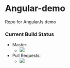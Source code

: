 # Angular-demo
Repo for AngularJs demo


### Current Build Status

*   Master:
    *   ![](https://baileypct351.visualstudio.com/_apis/public/build/definitions/53a9755e-3a7b-4a74-99f9-0dde142ab02b/4/badge)
*   Pull Requests:
    *   ![](https://baileypct351.visualstudio.com/_apis/public/build/definitions/53a9755e-3a7b-4a74-99f9-0dde142ab02b/5/badge)
